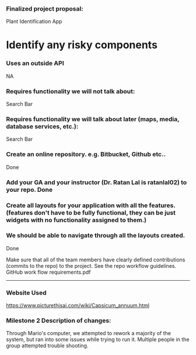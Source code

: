 ### Finalized project proposal:
Plant Identification App

# Identify any risky components
### Uses an outside API 
NA

### Requires functionality we will not talk about: 
Search Bar

### Requires functionality we will talk about later (maps, media, database services, etc.): 
Search Bar

### Create an online repository. e.g. Bitbucket, Github etc.. 
Done

### Add your GA and your instructor (Dr. Ratan Lal is ratanlal02) to your repo. Done

### Create all layouts for your application with all the features. (features don't have to be fully functional, they can be just widgets with no functionality assigned to them.)
### We should be able to navigate through all the layouts created.
Done

Make sure that all of the team members have clearly defined contributions (commits to the repo) to the project.  See the repo workflow guidelines. GitHub work flow requirements.pdf

---

### Website Used
https://www.picturethisai.com/wiki/Capsicum_annuum.html

### Milestone 2 Description of changes:
Through Mario's computer, we attempted to rework a majority of the system, but ran into some issues while trying to run it. Multiple people in the group attempted trouble shooting.


